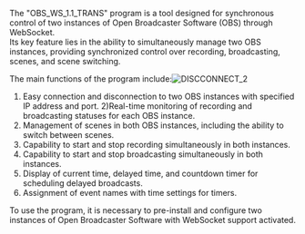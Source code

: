   The "OBS_WS_1.1_TRANS" program is a tool designed for synchronous
control of two instances of Open Broadcaster Software (OBS) through WebSocket.    
  Its key feature lies in the ability to simultaneously manage two OBS 
instances, providing synchronized control over recording, broadcasting, 
scenes, and scene switching.

The main functions of the program include:![DISCCONNECT_2](https://github.com/Nktdenis/OBS_WS_5.1_TRANS/assets/154056567/f1c4bd1a-364d-4bcf-9dad-da41dd25613e)


1) Easy connection and disconnection to two OBS instances with specified IP address and port.
2)Real-time monitoring of recording and broadcasting statuses for each OBS instance.
3) Management of scenes in both OBS instances, including the ability to switch between scenes.
4) Capability to start and stop recording simultaneously in both instances.
5) Capability to start and stop broadcasting simultaneously in both instances.
6) Display of current time, delayed time, and countdown timer for scheduling delayed broadcasts.
7) Assignment of event names with time settings for timers.

  To use the program, it is necessary to pre-install and configure two instances
of Open Broadcaster Software with WebSocket support activated.

